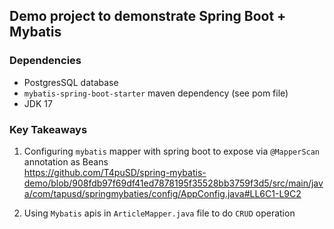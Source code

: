 ## Demo project to demonstrate Spring Boot + Mybatis

### Dependencies
- PostgresSQL database
- `mybatis-spring-boot-starter` maven dependency (see pom file)
- JDK 17

### Key Takeaways
1. Configuring `mybatis` mapper with spring boot to expose via `@MapperScan` annotation as Beans   
   https://github.com/T4puSD/spring-mybatis-demo/blob/908fdb97f69df41ed7878195f35528bb3759f3d5/src/main/java/com/tapusd/springmybaties/config/AppConfig.java#LL6C1-L9C2

2. Using `Mybatis` apis in `ArticleMapper.java` file to do `CRUD` operation